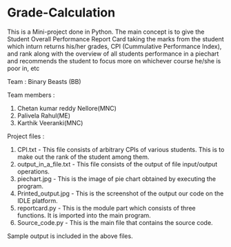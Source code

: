 # Grade-Calculation

This is a Mini-project done in Python. The main concept is to give the Student Overall Performance Report Card taking the marks from the student which inturn returns his/her  grades, CPI (Cummulative Performance Index), and rank along with the overview of all students performance in a piechart and recommends the student to focus more on whichever course he/she is poor in, etc

Team : Binary Beasts (BB) 

Team members :
1) Chetan kumar reddy Nellore(MNC)
2) Palivela Rahul(ME)
3) Karthik Veeranki(MNC)


Project files :

1) CPI.txt - This file consists of arbitrary CPIs of various students. This is to make out the rank of the student among them.
2) output_in_a_file.txt - This file consists of the output of file input/output operations.
3) piechart.jpg - This is the image of pie chart obtained by executing the program.
4) Printed_output.jpg - This is the screenshot of the output our code on the IDLE platform.
5) reportcard.py - This is the module part which consists of three functions. It is imported into the main program.
6) Source_code.py - This is the main file that contains the source code.

Sample output is included in the above files.
